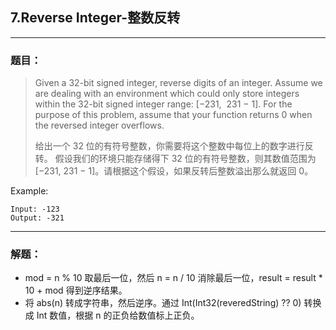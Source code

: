 ## 7.Reverse Integer-整数反转

-------

### 题目：

> Given a 32-bit signed integer, reverse digits of an integer.
> Assume we are dealing with an environment which could only store integers within the 32-bit signed integer range: [−231,  231 − 1]. For the purpose of this problem, assume that your function returns 0 when the reversed integer overflows.
> 
> 给出一个 32 位的有符号整数，你需要将这个整数中每位上的数字进行反转。
> 假设我们的环境只能存储得下 32 位的有符号整数，则其数值范围为 [−231,  231 − 1]。请根据这个假设，如果反转后整数溢出那么就返回 0。

Example:
```
Input: -123
Output: -321
```
-------
### 解题：
* mod = n % 10 取最后一位，然后 n = n / 10 消除最后一位，result = result * 10 + mod 得到逆序结果。
* 将 abs(n) 转成字符串，然后逆序。通过 Int(Int32(reveredString) ?? 0) 转换成 Int 数值，根据 n 的正负给数值标上正负。
